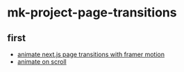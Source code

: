 # mk-project-page-transitions

## first


- [animate next.js page transitions with framer motion](https://wallis.dev/blog/nextjs-page-transitions-with-framer-motion)
- [animate on scroll](https://www.npmjs.com/package/aos)

